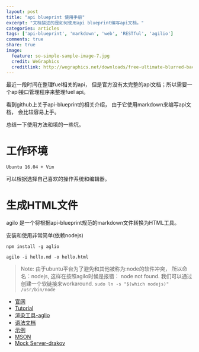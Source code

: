 ```yaml
---
layout: post
title: "api blueprint 使用手册"
excerpt: "文档描述的是如何使用api blueprint编写api文档。" 
categories: articles
tags: ['api-blueprint', 'markdown', 'web', 'RESTful', 'agilio']
comments: true
share: true
image:
  feature: so-simple-sample-image-7.jpg
  credit: WeGraphics
  creditlink: http://wegraphics.net/downloads/free-ultimate-blurred-background-pack/
---
```


最近一段时间在整理fuel相关的api， 但是官方没有太完整的api文档；所以需要一个api接口管理程序来整理fuel api。 

看到github上关于api-blueprint的相关介绍， 由于它使用markdown来编写api文档， 会比较容易上手。 

总结一下使用方法和填的一些坑。 


# 工作环境

`Ubuntu 16.04 + Vim`

可以根据选择自己喜欢的操作系统和编辑器。 


# 生成HTML文件

agilo 是一个将根据api-blueprint规范的markdown文件转换为HTML工具。 

安装和使用非常简单(依赖nodejs)

```
npm install -g aglio

agilo -i hello.md -o hello.html

```

> Note: 由于ubuntu平台为了避免和其他被称为:node的软件冲突， 所以命名：nodejs, 这样在按照agilo时候是报错： node not found. 
> 我们可以通过创建一个软链接来workaround. 
> `sudo ln -s "$(which nodejs)" /usr/bin/node`

 * [官网](https://apiblueprint.org/)
 * [Tutorial](https://apiblueprint.org/documentation/tutorial.html)
 * [渲染工具-aglio](https://github.com/danielgtaylor/aglio)
 * [语法文档](https://github.com/apiaryio/api-blueprint/blob/master/API%20Blueprint%20Specification.md)
 * [示例](https://github.com/apiaryio/api-blueprint/tree/master/examples)
 * [MSON](https://github.com/xiaoyao9184/mson)
 * [Mock Server-drakov](https://github.com/Aconex/drakov)
